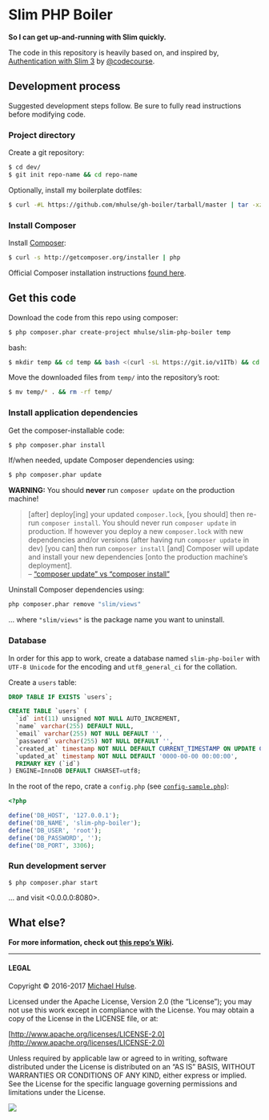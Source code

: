 # Slim PHP Boiler

**So I can get up-and-running with Slim quickly.**

The code in this repository is heavily based on, and inspired by, [Authentication with Slim 3](https://www.youtube.com/watch?v=RhcQXFeor9g&list=PLfdtiltiRHWGc_yY90XRdq6mRww042aEC) by [@codecourse](https://github.com/codecourse).

## Development process

Suggested development steps follow. Be sure to fully read instructions before modifying code.

### Project directory

Create a git repository:

```bash
$ cd dev/
$ git init repo-name && cd repo-name
```

Optionally, install my boilerplate dotfiles:

```bash
$ curl -#L https://github.com/mhulse/gh-boiler/tarball/master | tar -xzv --strip-components 1 --include=*/{.editorconfig,.gitattributes,.gitignore} --exclude=*/**/*
```

### Install Composer

Install [Composer](https://getcomposer.org/):

```bash
$ curl -s http://getcomposer.org/installer | php
```

Official Composer installation instructions [found here](https://getcomposer.org/download/).

## Get this code

Download the code from this repo using composer:

```bash
$ php composer.phar create-project mhulse/slim-php-boiler temp
```

 bash:

```bash
$ mkdir temp && cd temp && bash <(curl -sL https://git.io/v1ITb) && cd -
```

Move the downloaded files from `temp/` into the repository’s root:

```bash
$ mv temp/* . && rm -rf temp/
```

### Install application dependencies

Get the composer-installable code:

```bash
$ php composer.phar install
```

If/when needed, update Composer dependencies using:

```bash
$ php composer.phar update
```

**WARNING:** You should **never** run `composer update` on the production machine!

> [after] deploy[ing] your updated `composer.lock`, [you should] then re-run `composer install`. You should never run `composer update` in production. If however you deploy a new `composer.lock` with new dependencies and/or versions (after having run `composer update` in dev) [you can] then run `composer install` [and] Composer will update and install your new dependencies [onto the production machine’s deployment].  
> – [“composer update” vs “composer install”](http://adamcod.es/2013/03/07/composer-install-vs-composer-update.html)

Uninstall Composer dependencies using:

```bash
php composer.phar remove "slim/views"
```

… where `"slim/views"` is the package name you want to uninstall.

### Database

In order for this app to work, create a database named `slim-php-boiler` with `UTF-8 Unicode` for the encoding and `utf8_general_ci` for the collation.

Create a `users` table:

```sql
DROP TABLE IF EXISTS `users`;

CREATE TABLE `users` (
  `id` int(11) unsigned NOT NULL AUTO_INCREMENT,
  `name` varchar(255) DEFAULT NULL,
  `email` varchar(255) NOT NULL DEFAULT '',
  `password` varchar(255) NOT NULL DEFAULT '',
  `created_at` timestamp NOT NULL DEFAULT CURRENT_TIMESTAMP ON UPDATE CURRENT_TIMESTAMP,
  `updated_at` timestamp NOT NULL DEFAULT '0000-00-00 00:00:00',
  PRIMARY KEY (`id`)
) ENGINE=InnoDB DEFAULT CHARSET=utf8;
```

In the root of the repo, crate a `config.php` (see [`config-sample.php`](config-sample.php)):

```php
<?php

define('DB_HOST', '127.0.0.1');
define('DB_NAME', 'slim-php-boiler');
define('DB_USER', 'root');
define('DB_PASSWORD', '');
define('DB_PORT', 3306);
```

### Run development server

```
$ php composer.phar start
```

… and visit <0.0.0.0:8080>.

## What else?

**For more information, check out [this repo’s Wiki](../../wiki).**

---

#### LEGAL

Copyright © 2016-2017 [Michael Hulse](http://mky.io/).

Licensed under the Apache License, Version 2.0 (the “License”); you may not use this work except in compliance with the License. You may obtain a copy of the License in the LICENSE file, or at:

[http://www.apache.org/licenses/LICENSE-2.0](http://www.apache.org/licenses/LICENSE-2.0)

Unless required by applicable law or agreed to in writing, software distributed under the License is distributed on an “AS IS” BASIS, WITHOUT WARRANTIES OR CONDITIONS OF ANY KIND, either express or implied. See the License for the specific language governing permissions and limitations under the License.

<img src="https://github.global.ssl.fastly.net/images/icons/emoji/octocat.png">
